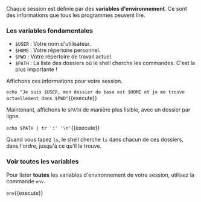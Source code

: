 Chaque session est définie par des **variables d'environnement**. Ce sont des informations que tous les programmes peuvent lire.

### Les variables fondamentales

-   `$USER` : Votre nom d'utilisateur.
-   `$HOME` : Votre répertoire personnel.
-   `$PWD` : Votre répertoire de travail actuel.
-   `$PATH` : La liste des dossiers où le shell cherche les commandes. C'est la plus importante !

Affichons ces informations pour votre session.

`echo "Je suis $USER, mon dossier de base est $HOME et je me trouve actuellement dans $PWD"`{{execute}}

Maintenant, affichons le `$PATH` de manière plus lisible, avec un dossier par ligne.

`echo $PATH | tr ':' '\n'`{{execute}}

Quand vous tapez `ls`, le shell cherche `ls` dans chacun de ces dossiers, dans l'ordre, jusqu'à ce qu'il le trouve.

### Voir toutes les variables

Pour lister **toutes** les variables d'environnement de votre session, utilisez la commande `env`.

`env`{{execute}}